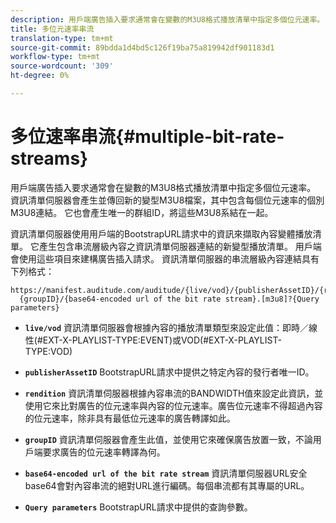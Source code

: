 ```yaml
---
description: 用戶端廣告插入要求通常會在變數的M3U8格式播放清單中指定多個位元速率。 資訊清單伺服器會產生並傳回新的變型M3U8檔案，其中包含每個位元速率的個別M3U8連結。 它也會產生唯一的群組ID，將這些M3U8系結在一起。
title: 多位元速率串流
translation-type: tm+mt
source-git-commit: 89bdda1d4bd5c126f19ba75a819942df901183d1
workflow-type: tm+mt
source-wordcount: '309'
ht-degree: 0%

---
```



# 多位速率串流{#multiple-bit-rate-streams}

用戶端廣告插入要求通常會在變數的M3U8格式播放清單中指定多個位元速率。 資訊清單伺服器會產生並傳回新的變型M3U8檔案，其中包含每個位元速率的個別M3U8連結。 它也會產生唯一的群組ID，將這些M3U8系結在一起。

資訊清單伺服器使用用戶端的BootstrapURL請求中的資訊來擷取內容變體播放清單。 它產生包含串流層級內容之資訊清單伺服器連結的新變型播放清單。 用戶端會使用這些項目來建構廣告插入請求。 資訊清單伺服器的串流層級內容連結具有下列格式：

```
https://manifest.auditude.com/auditude/{live/vod}/{publisherAssetID}/{rendition}/
  {groupID}/{base64-encoded url of the bit rate stream}.[m3u8]?{Query parameters}
```

* **`live/vod`** 資訊清單伺服器會根據內容的播放清單類型來設定此值：即時／線性(#EXT-X-PLAYLIST-TYPE:EVENT)或VOD(#EXT-X-PLAYLIST-TYPE:VOD)

* **`publisherAssetID`** BootstrapURL請求中提供之特定內容的發行者唯一ID。

* **`rendition`** 資訊清單伺服器根據內容串流的BANDWIDTH值來設定此資訊，並使用它來比對廣告的位元速率與內容的位元速率。廣告位元速率不得超過內容的位元速率，除非具有最低位元速率的廣告轉譯如此。

* **`groupID`** 資訊清單伺服器會產生此值，並使用它來確保廣告放置一致，不論用戶端要求廣告的位元速率轉譯為何。

* **`base64-encoded url of the bit rate stream`** 資訊清單伺服器URL安全base64會對內容串流的絕對URL進行編碼。每個串流都有其專屬的URL。

* **`Query parameters`** BootstrapURL請求中提供的查詢參數。


